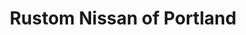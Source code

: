 ---
title: "Rustom Nissan of Portland"
url: /portland/rustom-nissan-of-portland-northeast-122nd-avenue-2/
shop: car
---